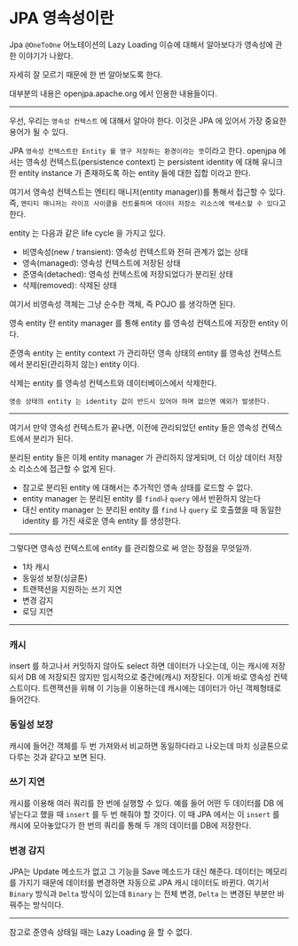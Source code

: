 # JPA 영속성이란

Jpa `@OneToOne` 어노테이션의 Lazy Loading 이슈에 대해서 알아보다가 영속성에 관한 이야기가 나왔다. 

자세히 잘 모르기 때문에 한 번 알아보도록 한다. 

대부분의 내용은 openjpa.apache.org 에서 인용한 내용들이다.

---

우선, 우리는 `영속성 컨텍스트` 에 대해서 알아야 한다. 이것은 JPA 에 있어서 가장 중요한 용어가 될 수 있다.

JPA `영속성 컨텍스트란 Entity 를 영구 저장하는 환경이라는 뜻`이라고 한다. openjpa 에서는 영속성 컨텍스트(persistence context) 는 persistent identity 에 대해 유니크한 entity instance 가 존재하도록 하는 entity 들에 대한 집합 이라고 한다.

여기서 영속성 컨텍스트는 엔티티 매니저(entity manager))를 통해서 접근할 수 있다. 즉, `엔티티 매니저는 라이프 사이클을 컨트롤하며 데이터 저장소 리소스에 액세스할 수 있다`고 한다.

entity 는 다음과 같은 life cycle 을 가지고 있다.

 - 비영속성(new / transient): 영속성 컨텍스트와 전혀 관계가 없는 상태
 - 영속(managed): 영속성 컨텍스트에 저장된 상태
 - 준영속(detached): 영속성 컨텍스트에 저장되었다가 분리된 상태
 - 삭제(removed): 삭제된 상태

여기서 비영속성 객체는 그냥 순수한 객체, 즉 POJO 를 생각하면 된다. 

영속 entity 란 entity manager 를 통해 entity 를 영속성 컨텍스트에 저장한 entity 이다.

준영속 entity 는 entity context 가 관리하던 영속 상태의 entity 를 영속성 컨텍스트에서 분리된(관리하지 않는) entity 이다.

삭제는 entity 를 영속성 컨텍스트와 데이터베이스에서 삭제한다.

`영송 상태의 entity 는 identity 값이 반드시 있어야 하며 없으면 예외가 발생한다.`

---

여기서 만약 영속성 컨텍스트가 끝나면, 이전에 관리되었던 entity 들은 영속성 컨텍스트에서 분리가 된다.

분리된 entity 들은 이제 entity manager 가 관리하지 않게되며, 더 이상 데이터 저장소 리소스에 접근할 수 없게 된다.

 - 참고로 분리된 entity 에 대해서는 추가적인 영속 상태를 로드할 수 없다.
 - entity manager 는 분리된 entity 를 `find`나 `query` 에서 반환하지 않는다
 - 대신 entity manager 는 분리된 entity 를 `find` 나 `query` 로 호출했을 때 동일한 identity 를 가진 새로운 영속 entity 를 생성한다.

 ---

그렇다면 영속성 컨텍스트에 entity 를 관리함으로 써 얻는 장점을 무엇일까.

 - 1차 캐시
 - 동일성 보장(싱글톤)
 - 트랜잭션을 지원하는 쓰기 지연
 - 변경 감지
 - 로딩 지연

---

 ### 캐시
 insert 를 하고나서 커밋하지 않아도 select 하면 데이터가 나오는데, 이는 캐시에 저장되서 DB 에 저장되진 않지만 임시적으로 중간에(캐시) 저장된다. 이게 바로 영속성 컨텍스트이다. 트랜잭션을 위해 이 기능을 이용하는데 캐시에는 데이터가 아닌 객체형태로 들어간다.

 ### 동일성 보장
 캐시에 들어간 객체를 두 번 가져와서 비교하면 동일하다라고 나오는데 마치 싱글톤으로 다루는 것과 같다고 보면 된다.

 ### 쓰기 지연
 캐시를 이용해 여러 쿼리를 한 번에 실행할 수 있다. 예를 들어 어떤 두 데이터를 DB 에 넣는다고 했을 때 `insert` 를 두 번 해줘야 할 것이다. 이 때 JPA 에서는 이 `insert` 를 캐시에 모아놓았다가 한 번의 쿼리를 통해 두 개의 데이터를 DB에 저장한다.

 ### 변경 감지
 JPA는 Update 메소드가 없고 그 기능을 Save 메소드가 대신 해준다. 데이터는 메모리를 가지기 때문에 데이터를 변경하면 자동으로 JPA 캐시 데이터도 바뀐다. 
 여기서 `Binary` 방식과 `Delta` 방식이 있는데 `Binary` 는 전체 변경, `Delta` 는 변경된 부분만 바꿔주는 방식이다.

---

참고로 준영속 상태일 때는 Lazy Loading 을 할 수 없다.

 